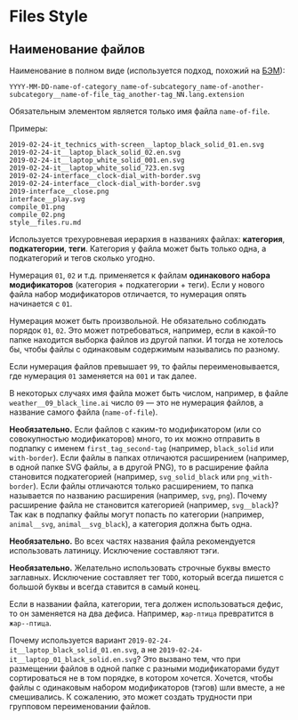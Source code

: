 # Files Style

## Наименование файлов

Наименование в полном виде (используется подход, похожий на [БЭМ](https://ru.bem.info/methodology/naming-convention/)):

```text
YYYY-MM-DD-name-of-category_name-of-subcategory_name-of-another-subcategory__name-of-file_tag_another-tag_NN.lang.extension
```

Обязательным элементом является только имя файла `name-of-file`.

Примеры:

```text
2019-02-24-it_technics_with-screen__laptop_black_solid_01.en.svg
2019-02-24-it__laptop_black_solid_02.en.svg
2019-02-24-it__laptop_white_solid_001.en.svg
2019-02-24-it__laptop_white_solid_723.en.svg
2019-02-24-interface__clock-dial_with-border.svg
2019-02-24-interface__clock-dial_with-border.svg
2019-interface__close.png
interface__play.svg
compile_01.png
compile_02.png
style__files.ru.md
```

Используется трехуровневая иерархия в названиях файлах: **категория**, **подкатегории**, **теги**. Категория у файла может быть только одна, а подкатегорий и тегов сколько угодно.

Нумерация `01`, `02` и т.д. применяется к файлам **одинакового набора модификаторов** (категория + подкатегории + теги). Если у нового файла набор модификаторов отличается, то нумерация опять начинается с `01`.

Нумерация может быть произвольной. Не обязательно соблюдать порядок `01`, `02`. Это может потребоваться, например, если в какой-то папке находится выборка файлов из другой папки. И тогда не хотелось бы, чтобы файлы с одинаковым содержимым назывались по разному.

Если нумерация файлов превышает `99`, то файлы переименовывается, где нумерация `01` заменяется на `001` и так далее.

В некоторых случаях имя файла может быть числом, например, в файле `weather__09_black_line.ai` число `09` — это не нумерация файлов, а название самого файла (`name-of-file`).

**Необязательно.** Если файлов с каким-то модификатором (или со совокупностью модификаторов) много, то их можно отправить в подпапку с именем `first_tag_second-tag` (например, `black_solid` или `with-border`). Если файлы в папках отличаются расширением (например, в одной папке SVG файлы, а в другой PNG), то в расширение файла становится подкатегорией (например, `svg_solid_black` или `png_with-border`). Если файлы отличаются только расширением, то папка называется по названию расширения (например, `svg`, `png`). Почему расширение файла не становится категорией (например, `svg__black`)? Так как в подпапку файлы могут попасть по категории (например, `animal__svg`, `animal__svg_black`), а категория должна быть одна.

**Необязательно.** Во всех частях названия файла рекомендуется использовать латиницу. Исключение составляют тэги.

**Необязательно.** Желательно использовать строчные буквы вместо заглавных. Исключение составляет тег `TODO`, который всегда пишется с большой буквы и всегда ставится в самый конец.

Если в названии файла, категории, тега должен использоваться дефис, то он заменяется на два дефиса. Например, `жар-птица` превратится в `жар--птица`.

Почему используется вариант `2019-02-24-it__laptop_black_solid_01.en.svg`, а не `2019-02-24-it__laptop_01_black_solid.en.svg`? Это вызвано тем, что при размещении файлов в одной папке с разными модификаторами будут сортироваться не в том порядке, в котором хочется. Хочется, чтобы файлы с одинаковым набором модификаторов (тэгов) шли вместе, а не смешивались. К сожалению, это может создать трудности при групповом переименовании файлов.
